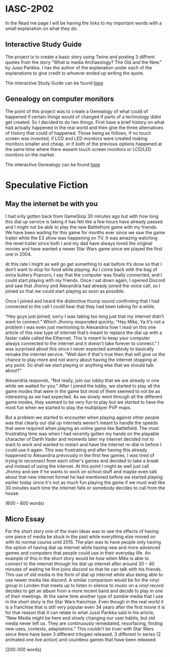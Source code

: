 # IASC-2P02
In the Read me page I will be having the links to my important words with a small explanation on what they do.

## Interactive Study Guide
The project is to create a basic story using Twine and posting 3 diffrent quotes from the story "What is media Archaeology? The Old and the New." by Jussi Parikka. I hav the author of the explanation under each of the explanations to give credit to whoever ended up writing the quote.

The interactive Study Guide can be found [here](Interactive_Study_Guide.html)

## Genealogy on computer monitors
The point of this project was to create a Genealogy of what could of happened if certain things would of changed if parts of a technology didnt get created. So I decided to do two things. First have a brief history on what had actually happened in the real world and then give the three alternatives of history that could of happened. Those being as follows, If no touch screen was invented, if LCD and LED monitors were created making monitors smaller and cheap, or if both of the previous options happened at the same time where there wasent touch screen monitors or LCD/LED monitors on the market.

The interactive Genealogy can be found [here](Interactive_Study_Guide.html)

# Speculative Fiction
## May the internet be with you
I had only gotten back from GameStop 30 minutes ago but with how long this dial up service is taking it has felt like a few hours have already passed and I might not be able to play the new Battlefront game with my friends. We have been waiting for this game for months ever since we saw the game trailer while the E3 show was happening on TV. It was amazing watching the revel trailer since both I and my dad have always loved the original movies and have wanted a newer Star Wars game since we played the first one in 2004. 

At this rate I might as well go get something to eat before it’s done so that I don’t want to stop for food while playing. As I come back with the bag of extra buttery Popcorn, I say that the computer was finally connected, and I could start playing with my friends. Once I sat down again, I opened Discord and saw that Jhonny and Alexandria had already joined the voice call, so I joined so that we could start playing as soon as possible.  

Once I joined and heard the distinctive thump sound confirming that I had connected to the call I could hear that they had been talking for a while.  

“Hey guys just joined; sorry I was taking too long just that my internet didn’t want to connect.” Which Jhonny responded quickly; “Hey Mike, Ya it's not a problem I was even just mentioning to Alexandria how I read on this one article of this new type of internet that’s meant to replace the dial up with a faster cable called the Ethernet. This is meant to keep your computer always connected to the internet and it doesn't take forever to connect.” I was surprised about this since I never expected somebody to basically remake the internet service. “Well dam if that's true then that will give us the chance to play more and not worry about having the internet stopping at any point. So shall we start playing or anything else that we should talk about?” 

Alexandria responds, “Not really, join our lobby that we are already in one while we waited for you.” After I joined the lobby, we started to play all the game modes that were in the game but most of them seemed to not be as interesting as we had expected. As we slowly went through all the different game modes, they seemed to be very fun to play but we started to have the most fun when we started to play the multiplayer PVP maps. 

But a problem we started to encounter when playing against other people was that clearly our dial up internets weren't meant to handle the speeds that were required when playing an online game like Battlefield. The most frustrating time was when I had recently gotten my hands on the playable character of Darth Vader and moments later my internet decided not to want to work and wanted to restart and have the internet re-dial in before I could use it again. This was frustrating and after having this already happened to Alexandria previously in the first few games, I was tired of trying to reconnect from each other's games and decided to take a break and instead of using the internet. At this point I might as well just call Jhonny and see if he wants to work on school stuff and maybe even talk about that new internet format he had mentioned before we started playing earlier today since it's not as much fun playing the game if we must wait like 30 minutes each time the internet falls or somebody decides to call from the house. 

(600 – 800 words)

## Micro Essay

For the short story one of the main ideas was to see the effects of having one piece of media be stuck in the past while everything else moved on with its normal course until 2015. The plan was to have people only having the option of having dial up internet while having new and more advanced games and computers that people could use in their everyday life. An example of this in the short story would be how when Mike is able to connect to the internet through his dial up internet after around 30 – 40 minutes of waiting he first joins discord so that he can talk with his friends. This use of old media in the form of dial up internet while also being able to use newer media like discord. A similar comparison would be for the vinyl group in Londen that meets up to listen in silence to music on a vinyl record decides to get an album from a more recent band and decide to play in one of their meetings. At the same time another type of zombie media that I use in the short story is the Star Wars franchise. Even though in the real world it is a franchise that is still very popular even 34 years after the first movie it is for that reason that it can relate to what Jussi Parikka said in his article, “New Media might be here and slowly changing our user habits, but old media never left us. They are continuously remediated, resurfacing, finding new uses, contexts, adaptations.” This couldn’t be truer with Star Wars since there have been 3 different trilogies released, 3 different tv series (2 animated one live action) and countless games that have been released. 

(200-300 words)
